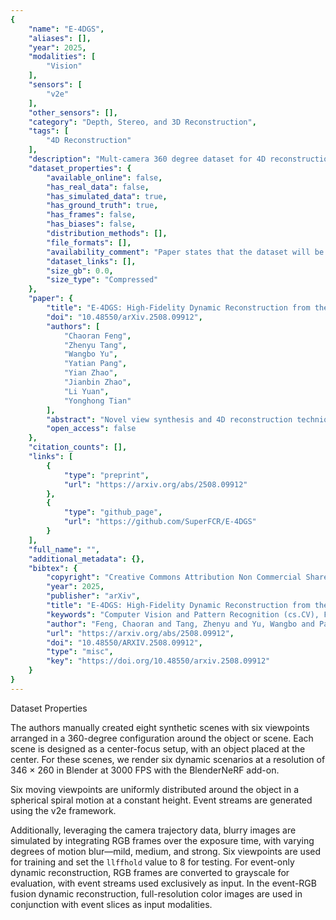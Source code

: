 ```yaml
---
{
    "name": "E-4DGS",
    "aliases": [],
    "year": 2025,
    "modalities": [
        "Vision"
    ],
    "sensors": [
        "v2e"
    ],
    "other_sensors": [],
    "category": "Depth, Stereo, and 3D Reconstruction",
    "tags": [
        "4D Reconstruction"
    ],
    "description": "Mult-camera 360 degree dataset for 4D reconstruction",
    "dataset_properties": {
        "available_online": false,
        "has_real_data": false,
        "has_simulated_data": true,
        "has_ground_truth": true,
        "has_frames": false,
        "has_biases": false,
        "distribution_methods": [],
        "file_formats": [],
        "availability_comment": "Paper states that the dataset will be available on the project page, which is not yet live.",
        "dataset_links": [],
        "size_gb": 0.0,
        "size_type": "Compressed"
    },
    "paper": {
        "title": "E-4DGS: High-Fidelity Dynamic Reconstruction from the Multi-view Event Cameras",
        "doi": "10.48550/arXiv.2508.09912",
        "authors": [
            "Chaoran Feng",
            "Zhenyu Tang",
            "Wangbo Yu",
            "Yatian Pang",
            "Yian Zhao",
            "Jianbin Zhao",
            "Li Yuan",
            "Yonghong Tian"
        ],
        "abstract": "Novel view synthesis and 4D reconstruction techniques predominantly rely on RGB cameras, thereby inheriting inherent limitations such as the dependence on adequate lighting, susceptibility to motion blur, and a limited dynamic range. Event cameras, offering advantages of low power, high temporal resolution and high dynamic range, have brought a new perspective to addressing the scene reconstruction challenges in high-speed motion and",
        "open_access": false
    },
    "citation_counts": [],
    "links": [
        {
            "type": "preprint",
            "url": "https://arxiv.org/abs/2508.09912"
        },
        {
            "type": "github_page",
            "url": "https://github.com/SuperFCR/E-4DGS"
        }
    ],
    "full_name": "",
    "additional_metadata": {},
    "bibtex": {
        "copyright": "Creative Commons Attribution Non Commercial Share Alike 4.0 International",
        "year": 2025,
        "publisher": "arXiv",
        "title": "E-4DGS: High-Fidelity Dynamic Reconstruction from the Multi-view Event Cameras",
        "keywords": "Computer Vision and Pattern Recognition (cs.CV), FOS: Computer and information sciences, FOS: Computer and information sciences",
        "author": "Feng, Chaoran and Tang, Zhenyu and Yu, Wangbo and Pang, Yatian and Zhao, Yian and Zhao, Jianbin and Yuan, Li and Tian, Yonghong",
        "url": "https://arxiv.org/abs/2508.09912",
        "doi": "10.48550/ARXIV.2508.09912",
        "type": "misc",
        "key": "https://doi.org/10.48550/arxiv.2508.09912"
    }
}
---
```


Dataset Properties


The authors manually created eight synthetic scenes with six viewpoints arranged in a 360-degree configuration around the object or scene. Each scene is designed as a center-focus setup, with an object placed at the center. For these scenes, we render six dynamic scenarios at a resolution of 346 × 260 in Blender at 3000 FPS with the BlenderNeRF add-on. 

Six moving viewpoints are uniformly distributed around the object in a spherical spiral motion at a constant height. Event streams are generated using the v2e framework.

Additionally, leveraging the camera trajectory data, blurry images are simulated by integrating RGB frames over the exposure time, with varying degrees of motion blur—mild, medium, and strong.
Six viewpoints are used for training and set the `llffhold` value to 8 for testing. For event-only dynamic reconstruction, RGB frames are converted to grayscale for evaluation, with event streams used exclusively as input. In the event-RGB fusion dynamic reconstruction, full-resolution color images are used in conjunction with event slices as input modalities.
